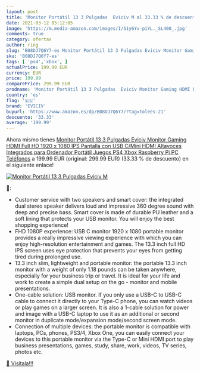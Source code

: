 ```yaml
---
layout: post
title: 'Monitor Portátil 13 3 Pulgadas  Eviciv M al 33.33 % de descuento'
date: 2021-03-12 05:12:05
image: 'https://m.media-amazon.com/images/I/51y6Yv-piYL._SL400_.jpg'
comments: true
category: ofertas
author: ring
slug: 'B08DJ7Q6Y7-es Monitor Portátil 13 3 Pulgadas Eviciv Monitor Gaming HDMI...'
sku: 'B08DJ7Q6Y7-es'
tags: [ 'ps4','xbox', ]
actualPrice: 199.99 EUR
currency: EUR
price: 199.99
comparePrice: 299.99 EUR
prodname: 'Monitor Portátil 13 3 Pulgadas  Eviciv Monitor Gaming HDMI Full HD 1920 x 1080 IPS Pantalla con USB C/Mini HDMI  Altavoces Integrados para Ordenador Portátil Juegos PS4 Xbox Raspberry Pi PC Teléfonos'
country: 'es'
flag: '🇪🇸'
brand: 'EVICIV'
buyurl: 'https://www.amazon.es/dp/B08DJ7Q6Y7/?tag=tolees-21'
descuento: '33.33'
average: '199.99'
---
```


Ahora mismo tienes [Monitor Portátil 13 3 Pulgadas  Eviciv Monitor Gaming HDMI Full HD 1920 x 1080 IPS Pantalla con USB C/Mini HDMI  Altavoces Integrados para Ordenador Portátil Juegos PS4 Xbox Raspberry Pi PC Teléfonos](https://www.amazon.es/dp/B08DJ7Q6Y7/?tag=tolees-21) a 199.99 EUR (original: 299.99 EUR) (33.33 %  de descuento) en el siguiente enlace!

[![Monitor Portátil 13 3 Pulgadas  Eviciv M](https://m.media-amazon.com/images/I/51y6Yv-piYL._SL400_.jpg)](https://www.amazon.es/dp/B08DJ7Q6Y7/?tag=tolees-21)

🔎:

- Customer service with two speakers and smart cover: the integrated dual stereo speaker delivers loud and impressive 360 degree sound with deep and precise bass. Smart cover is made of durable PU leather and a soft lining that protects your USB monitor. You will enjoy the best shopping experience!
- FHD 1080P experience: USB C monitor 1920 x 1080 portable monitor provides a really impressive viewing experience with which you can enjoy high-resolution entertainment and games. The 13.3 inch full HD IPS screen uses eye protection that prevents your eyes from getting tired during prolonged use.
- 13.3 inch slim, lightweight and portable monitor: the portable 13.3 inch monitor with a weight of only 1.18 pounds can be taken anywhere, especially for your business trip or travel. It is ideal for your life and work to create a simple dual setup on the go - monitor and mobile presentations.
- One-cable solution: USB monitor. If you only use a USB-C to USB-C cable to connect it directly to your Type-C phone, you can watch videos or play games on a larger screen. It is also a 1-cable solution for power and image with a USB-C laptop to use it as an additional or second monitor in duplicate mode/expansion mode/second screen mode.
- Connection of multiple devices: the portable monitor is compatible with laptops, PCs, phones, PS3/4, Xbox One, you can easily connect your devices to this portable monitor via the Type-C or Mini HDMI port to play business presentations, games, study, share, work, videos, TV series, photos etc.

[🛒 Visítala!!!](https://www.amazon.es/dp/B08DJ7Q6Y7/?tag=tolees-21)
